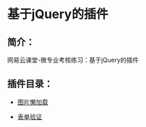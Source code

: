 # 基于jQuery的插件

## 简介：

网易云课堂-微专业考核练习：基于jQuery的插件

## 插件目录：

- [图片懒加载](https://github.com/vipsunwei/swLazyload/tree/master/demo/lazyload)

- [表单验证](https://github.com/vipsunwei/swLazyload/tree/master/demo/validate)
